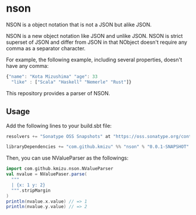 # nson

NSON is a object notation that is not a JSON but alike JSON.

NSON is a new object notation like JSON and unlike JSON. NSON is strict superset of JSON and differ from JSON in that NObject doesn't require any comma as a separator character.

For example, the following example, including several properties, doesn't have any comma:

```js
{"name": "Kota Mizushima" "age": 33
  "like" : ["Scala" "Haskell" "Nemerle" "Rust"]}
```

This repository provides a parser of NSON.

## Usage

Add the following lines to your build.sbt file:

```scala
resolvers += "Sonatype OSS Snapshots" at "https://oss.sonatype.org/content/repositories/snapshots"

libraryDependencies += "com.github.kmizu" %% "nson" % "0.0.1-SNAPSHOT"
```

Then, you can use NValueParser as the followings:

```scala
import com.github.kmizu.nson.NValueParser
val nvalue = NValuePaser.parse(
  """
  | {x: 1 y: 2}
  """.stripMargin
)
println(nvalue.x.value) // => 1
println(nvalue.y.value) // => 2
```
